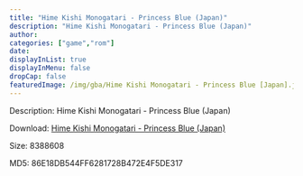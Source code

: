 ```yaml
---
title: "Hime Kishi Monogatari - Princess Blue (Japan)"
description: "Hime Kishi Monogatari - Princess Blue (Japan)"
author: 
categories: ["game","rom"]
date: 
displayInList: true
displayInMenu: false
dropCap: false
featuredImage: /img/gba/Hime Kishi Monogatari - Princess Blue [Japan].jpg
---
```


Description: Hime Kishi Monogatari - Princess Blue (Japan)

Download: <a style="text-decoration:underline;" href="https://mega.nz/#!reRChAzL!Ai5A1-5AWNDBGYhsI_yt_e8loEzi7ltKXBmDOFKd_1c" target = "_blank" rel = "nofollow" > Hime Kishi Monogatari - Princess Blue (Japan)</a>

Size: 8388608

MD5: 86E18DB544FF6281728B472E4F5DE317

